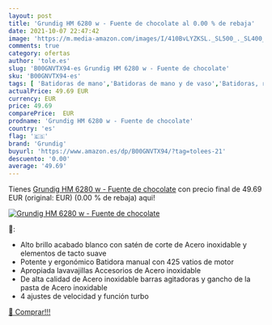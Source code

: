 ```yaml
---
layout: post
title: 'Grundig HM 6280 w - Fuente de chocolate al 0.00 % de rebaja'
date: 2021-10-07 22:47:42
image: 'https://m.media-amazon.com/images/I/410BvLYZKSL._SL500_._SL400_.jpg'
comments: true
category: ofertas
author: 'tole.es'
slug: 'B00GNVTX94-es Grundig HM 6280 w - Fuente de chocolate'
sku: 'B00GNVTX94-es'
tags: [ 'Batidoras de mano','Batidoras de mano y de vaso','Batidoras, robots de cocina y minipicadoras','Electrodomésticos especializados y utensilios eléctricos','Hogar y cocina','Pequeño electrodoméstico','chocolate','grundig', ]
actualPrice: 49.69 EUR
currency: EUR
price: 49.69
comparePrice:  EUR
prodname: 'Grundig HM 6280 w - Fuente de chocolate'
country: 'es'
flag: '🇪🇸'
brand: 'Grundig'
buyurl: 'https://www.amazon.es/dp/B00GNVTX94/?tag=tolees-21'
descuento: '0.00'
average: '49.69'
---
```


Tienes [Grundig HM 6280 w - Fuente de chocolate](https://www.amazon.es/dp/B00GNVTX94/?tag=tolees-21) con precio final de  49.69 EUR (original:  EUR) (0.00 %  de rebaja) aqui!

[![Grundig HM 6280 w - Fuente de chocolate](https://m.media-amazon.com/images/I/410BvLYZKSL._SL500_._SL400_.jpg)](https://www.amazon.es/dp/B00GNVTX94/?tag=tolees-21)

🔎:

- Alto brillo acabado blanco con satén de corte de Acero inoxidable y elementos de tacto suave
- Potente y ergonómico Batidora manual con 425 vatios de motor
- Apropiada lavavajillas Accesorios de Acero inoxidable
- De alta calidad de Acero inoxidable barras agitadoras y gancho de la pasta de Acero inoxidable
- 4 ajustes de velocidad y función turbo

[🛒 Comprar!!!](https://www.amazon.es/dp/B00GNVTX94/?tag=tolees-21)
